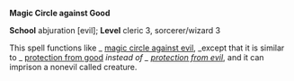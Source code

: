  **Magic Circle against Good**

**School** abjuration [evil]; **Level** cleric 3, sorcerer/wizard 3

This spell functions like _ [magic circle against evil](magicCircleAgainstEvil.md#_magic-circle-against-evil), _except that it is similar to _ [protection from good](protectionFromGood.md#_protection-from-good) _instead of _ [protection from evil](protectionFromEvil.md#_protection-from-evil)_, and it can imprison a nonevil called creature.

